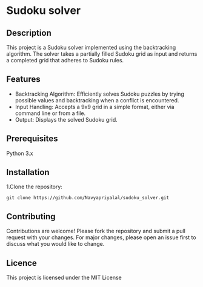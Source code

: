 # Sudoku solver
## Description
This project is a Sudoku solver implemented using the backtracking algorithm. The solver takes a partially filled Sudoku grid as input and returns a completed grid that adheres to Sudoku rules.

## Features
- Backtracking Algorithm: Efficiently solves Sudoku puzzles by trying possible values and backtracking when a conflict is encountered.
- Input Handling: Accepts a 9x9 grid in a simple format, either via command line or from a file.
- Output: Displays the solved Sudoku grid.

## Prerequisites
Python 3.x

## Installation
1.Clone the repository:
```
git clone https://github.com/Navyapriyalal/sudoku_solver.git
```

## Contributing
Contributions are welcome! Please fork the repository and submit a pull request with your changes. For major changes, please open an issue first to discuss what you would like to change.

## Licence
This project is licensed under the MIT License
